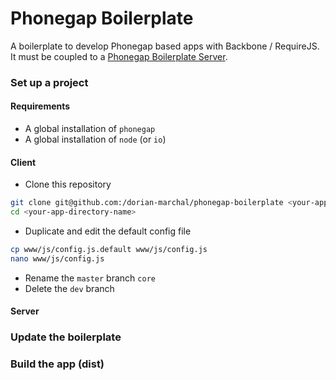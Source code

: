# Phonegap Boilerplate

A boilerplate to develop Phonegap based apps with Backbone / RequireJS.  
It must be coupled to a [Phonegap Boilerplate Server](https://github.com/dorian-marchal/phonegap-boilerplate-server).

### Set up a project

#### Requirements

- A global installation of `phonegap`
- A global installation of `node` (or `io`)

#### Client

- Clone this repository

```bash
git clone git@github.com:/dorian-marchal/phonegap-boilerplate <your-app-directory-name> -o pb-core
cd <your-app-directory-name>
```

- Duplicate and edit the default config file

```bash
cp www/js/config.js.default www/js/config.js
nano www/js/config.js
```

- Rename the `master` branch `core`
- Delete the `dev` branch

#### Server

### Update the boilerplate

### Build the app (dist)
